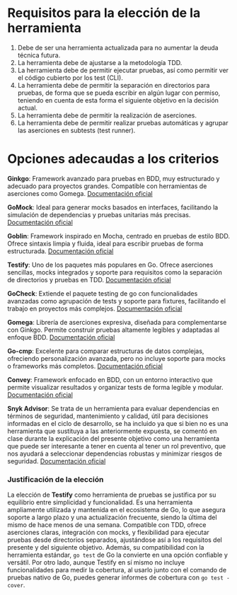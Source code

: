 # Requisitos para la elección de la herramienta
1. Debe de ser una herramienta actualizada para no aumentar la deuda técnica futura.
2. La herramienta debe de ajustarse a la metodología TDD.
3. La herramienta debe de permitir ejecutar pruebas, así como permitir ver el código cubierto por los test (CLI).
4. La herramienta debe de permitir la separación en directorios para pruebas, de forma que se pueda escribir en algún lugar con permiso, teniendo en cuenta de esta forma el siguiente objetivo en la decisión actual.
5. La herramienta debe de permitir la realización de aserciones.
6. La herramienta debe de permitir realizar pruebas automáticas y agrupar las aserciones en subtests (test runner).

# Opciones adecaudas a los criterios

**Ginkgo**: Framework avanzado para pruebas en BDD, muy estructurado y adecuado para proyectos grandes. Compatible con herramientas de aserciones como Gomega.
[Documentación oficial](https://github.com/onsi/ginkgo)

**GoMock**: Ideal para generar mocks basados en interfaces, facilitando la simulación de dependencias y pruebas unitarias más precisas.
[Documentación oficial](https://github.com/golang/mock)

**Goblin**: Framework inspirado en Mocha, centrado en pruebas de estilo BDD. Ofrece sintaxis limpia y fluida, ideal para escribir pruebas de forma estructurada.
[Documentación oficial](https://github.com/franela/goblin)

**Testify**: Uno de los paquetes más populares en Go. Ofrece aserciones sencillas, mocks integrados y soporte para requisitos como la separación de directorios y pruebas en TDD.
[Documentación oficial](https://github.com/stretchr/testify) 

**GoCheck**: Extiende el paquete testing de go con funcionalidades avanzadas como agrupación de tests y soporte para fixtures, facilitando el trabajo en proyectos más complejos.
[Documentación oficial](https://github.com/go-check/check)

**Gomega**: Librería de aserciones expresiva, diseñada para complementarse con Ginkgo. Permite construir pruebas altamente legibles y adaptadas al enfoque BDD.
[Documentación oficial](https://github.com/onsi/gomega)

**Go-cmp**: Excelente para comparar estructuras de datos complejas, ofreciendo personalización avanzada, pero no incluye soporte para mocks o frameworks más completos.
[Documentación oficial](https://github.com/google/go-cmp)

**Convey**: Framework enfocado en BDD, con un entorno interactivo que permite visualizar resultados y organizar tests de forma legible y modular.
[Documentación oficial](https://github.com/smartystreets/goconvey)

**Snyk Advisor**: Se trata de un herramienta para evaluar dependencias en términos de seguridad, mantenimiento y calidad, útil para decisiones informadas en el ciclo de desarrollo, se ha incluido ya que si bien no es una herramienta que sustituya a las anteriormente expuesta, se comentó en clase durante la explicación del presente objetivo como una herramienta que puede ser interesante a tener en cuenta al tener un rol preventivo, que nos ayudará a seleccionar dependencias robustas y minimizar riesgos de seguridad.
[Documentación oficial](https://snyk.io/advisor/golang)

### Justificación de la elección
La elección de **Testify** como herramienta de pruebas se justifica por su equilibrio entre simplicidad y funcionalidad. Es una herramienta ampliamente utilizada y mantenida en el ecosistema de Go, lo que asegura soporte a largo plazo y una actualización frecuente, siendo la última del mismo de hace menos de una semana. Compatible con TDD, ofrece aserciones claras, integración con mocks, y flexibilidad para ejecutar pruebas desde directorios separados, ajustándose así a los requisitos del presente y del siguiente objetivo. Además, su compatibilidad con la herramienta estándar, `go test` de Go la convierte en una opción confiable y versátil.
Por otro lado, aunque Testify en sí mismo no incluye funcionalidades para medir la cobertura, al usarlo junto con el comando de pruebas nativo de Go, puedes generar informes de cobertura con `go test -cover`.